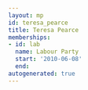 ```yaml
---
layout: mp
id: teresa_pearce
title: Teresa Pearce
memberships:
- id: lab
  name: Labour Party
  start: '2010-06-08'
  end: 
autogenerated: true
---
```

